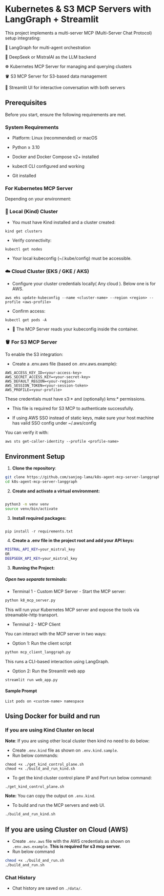 
# Kubernetes & S3 MCP Servers with LangGraph + Streamlit
This project implements a multi-server MCP (Multi-Server Chat Protocol) setup integrating:

🧩 LangGraph for multi-agent orchestration

🤖 DeepSeek or MistralAI as the LLM backend

☸️ Kubernetes MCP Server for managing and querying clusters

🪣 S3 MCP Server for S3-based data management

💬 Streamlit UI for interactive conversation with both servers

## Prerequisites
Before you start, ensure the following requirements are met.

### System Requirements

- Platform: Linux (recommended) or macOS

- Python ≥ 3.10

- Docker and Docker Compose v2+ installed

- kubectl CLI configured and working

- Git installed

### For Kubernetes MCP Server

Depending on your environment:

### 🧱 Local (Kind) Cluster

- You must have Kind installed and a cluster created:

```
kind get clusters
```

- Verify connectivity:
```
kubectl get nodes
```

- Your local kubeconfig (~/.kube/config) must be accessible.

### ☁️ Cloud Cluster (EKS / GKE / AKS)

- Configure your cluster credentials locally( Any cloud ). Below one is for AWS.
```
aws eks update-kubeconfig --name <cluster-name> --region <region> --profile <aws-profile>
```

- Confirm access:
```
kubectl get pods -A
```

- 🧩 The MCP Server reads your kubeconfig inside the container.

### 🪣 For S3 MCP Server

To enable the S3 integration:

- Create a .env.aws file (based on .env.aws.example):

```
AWS_ACCESS_KEY_ID=<your-access-key>
AWS_SECRET_ACCESS_KEY=<your-secret-key>
AWS_DEFAULT_REGION=<your-region>
AWS_SESSION_TOKEN=<your-session-token>
AWS_PROFILE=<your-profile>
```

These credentials must have s3:* and (optionally) kms:* permissions.

- This file is required for S3 MCP to authenticate successfully.

- If using AWS SSO instead of static keys, make sure your host machine has valid SSO config under ~/.aws/config

You can verify it with:
```
aws sts get-caller-identity --profile <profile-name>
```

## Environment Setup

1. **Clone the repository**:

```bash
git clone https://github.com/sanjog-lama/k8s-agent-mcp-server-langgraph.git
cd k8s-agent-mcp-server-langgraph
```

2. **Create and activate a virtual environment:**

```bash

python3 -m venv venv
source venv/bin/activate
```

3. **Install required packages:**

```python

pip install -r requirements.txt
```

4. **Create a .env file in the project root and add your API keys:**

```bash
MISTRAL_API_KEY=your_mistral_key
OR
DEEPSEEK_API_KEY=your_mistral_key
```

3. **Running the Project:**

##### Open two separate terminals:

- Terminal 1 - Custom MCP Server - Start the MCP server:

```python
python k8_mcp_server.py
```

This will run your Kubernetes MCP server and expose the tools via streamable-http transport.

- Terminal 2 - MCP Client

You can interact with the MCP server in two ways:

+ Option 1: Run the client script


```python
python mcp_client_langgraph.py
```
This runs a CLI-based interaction using LangGraph.

+ Option 2: Run the Streamlit web app

```python
streamlit run web_app.py
```

#### Sample Prompt

```
List pods on <custom-name> namespace
```

## Using Docker for build and run

### If you are using Kind Cluster on local

**Note**: If you are using other local cluster then kind no need to do below:

- Create `.env.kind` file as shown on `.env.kind.sample`.
- Run below commands: 
```
chmod +x ./get_kind_control_plane.sh
chmod +x ./build_and_run_kind.sh
```
- To get the kind cluster control plane IP and Port run  below command:
```bash
./get_kind_control_plane.sh
```
**Note:** You can copy the output on `.env.kind`.
 - To build and run the MCP servers and web UI.
```bash
./build_and_run_kind.sh
```


## If you are using Cluster on Cloud (AWS)

- Create `.env.aws` file with the AWS credentials as shown on `.env.aws.example`. **This is required for s3 mcp server.**
- Run below command
```bash
chmod +x ./build_and_run.sh
./build_and_run.sh
```

### Chat History

- Chat history are saved on `./data/`.